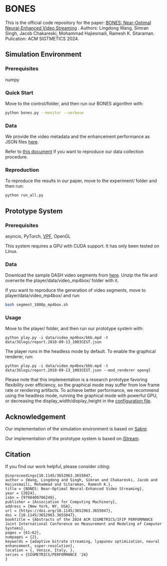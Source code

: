 # BONES

This is the official code repository for the paper: 
[BONES: Near-Optimal Neural-Enhanced Video Streaming](https://arxiv.org/abs/2310.09920) .
Authors: Lingdong Wang, Simran Singh, Jacob Chakareski, Mohammad Hajiesmaili, Ramesh K. Sitaraman.
Pulication: ACM SIGTMETICS 2024.

## Simulation Environment

### Prerequisites

numpy

### Quick Start

Move to the control/folder, and then run our BONES algorithm with:

```bash
python bones.py --monitor --verbose
```


### Data

We provide the video metadata and the enhancement performance as JSON files [here](data/bbb/).

Refer to [this document](doc/enhance.md) if you want to reproduce our data collection procedure. 


### Reproduction

To reproduce the results in our paper, move to the experiment/ folder and then run:

```bash
python run_all.py
```

## Prototype System 

### Prerequisites

asyncio,
PyTorch, [VPF](https://github.com/NVIDIA/VideoProcessingFramework), OpenGL

This system requires a GPU with CUDA support. It has only been tested on Linux.

### Data

Download the sample DASH video segments from [here](https://www.dropbox.com/scl/fi/9r2dyjmc05ch6gm1u6dxf/video_mp4box.zip?rlkey=72rnalr0cex3nc1i7u1u70333&dl=0).
Unzip the file and overwrite the player/data/video_mp4box/ folder with it.

If you want to reproduce the generation of video segments, move to player/data/video_mp4box/ and run:

```bash
bash segment_1080p_mp4box.sh
```


### Usage

Move to the player/ folder, and then run our prototype system with:

```
python play.py -i data/video_mp4box/bbb.mpd -t data/3Glogs/report.2010-09-13_1003CEST.json
```

The player runs in the headless mode by default.
To enable the graphical renderer, run:

```
python play.py -i data/video_mp4box/bbb.mpd -t data/3Glogs/report.2010-09-13_1003CEST.json --mod_renderer opengl
```

Please note that this implementation is a research prototype favoring flexibility over efficiency, 
so the graphical mode may suffer from low frame rate or rendering artifacts.
To achieve better performance, we recommend using the headless mode, running the graphical mode with powerful GPU, or decreasing the display_width/display_height in the [configuration file](player/istream_player/config/config.py).


## Acknowledgement

Our implementation of the simulation environment is based on [Sabre](https://github.com/UMass-LIDS/sabre).

Our implementation of the prototype system is based on [iStream](https://github.com/NetMedia-Sys-Lab/istream-player).


## Citation

If you find our work helpful, please consider citing:

```
@inproceedings{10.1145/3652963.3655047,
author = {Wang, Lingdong and Singh, Simran and Chakareski, Jacob and Hajiesmaili, Mohammad and Sitaraman, Ramesh K.},
title = {BONES: Near-Optimal Neural-Enhanced Video Streaming},
year = {2024},
isbn = {9798400706240},
publisher = {Association for Computing Machinery},
address = {New York, NY, USA},
url = {https://doi.org/10.1145/3652963.3655047},
doi = {10.1145/3652963.3655047},
booktitle = {Abstracts of the 2024 ACM SIGMETRICS/IFIP PERFORMANCE Joint International Conference on Measurement and Modeling of Computer Systems},
pages = {61–62},
numpages = {2},
keywords = {adaptive bitrate streaming, lyapunov optimization, neural enhancement, super-resolution},
location = {, Venice, Italy, },
series = {SIGMETRICS/PERFORMANCE '24}
}
```
